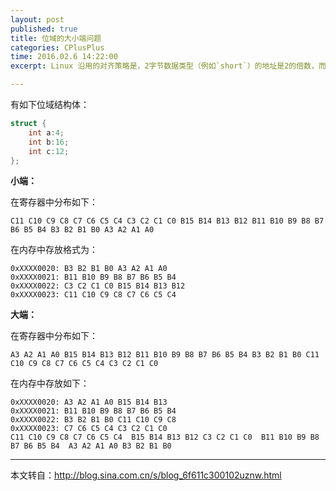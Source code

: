 ```yaml
---
layout: post
published: true
title: 位域的大小端问题
categories: CPlusPlus
time: 2016.02.6 14:22:00
excerpt: Linux 沿用的对齐策略是，2字节数据类型（例如`short`）的地址是2的倍数，而较大的数据类型（例如`int`、`int*`、`float`和`double`）的地址必须是4的倍数。

---
```




有如下位域结构体：

```cpp
struct {
    int a:4;
    int b:16;
    int c:12;
};
```

<!--more-->

**小端：**

在寄存器中分布如下：

```
C11 C10 C9 C8 C7 C6 C5 C4 C3 C2 C1 C0 B15 B14 B13 B12 B11 B10 B9 B8 B7 B6 B5 B4 B3 B2 B1 B0 A3 A2 A1 A0
```

在内存中存放格式为：

```
0xXXXX0020: B3 B2 B1 B0 A3 A2 A1 A0
0xXXXX0021: B11 B10 B9 B8 B7 B6 B5 B4
0xXXXX0022: C3 C2 C1 C0 B15 B14 B13 B12
0xXXXX0023: C11 C10 C9 C8 C7 C6 C5 C4
```

**大端：**

在寄存器中分布如下：

```
A3 A2 A1 A0 B15 B14 B13 B12 B11 B10 B9 B8 B7 B6 B5 B4 B3 B2 B1 B0 C11 C10 C9 C8 C7 C6 C5 C4 C3 C2 C1 C0
```

在内存中存放如下：

```
0xXXXX0020: A3 A2 A1 A0 B15 B14 B13
0xXXXX0021: B11 B10 B9 B8 B7 B6 B5 B4
0xXXXX0022: B3 B2 B1 B0 C11 C10 C9 C8
0xXXXX0023: C7 C6 C5 C4 C3 C2 C1 C0
C11 C10 C9 C8 C7 C6 C5 C4  B15 B14 B13 B12 C3 C2 C1 C0  B11 B10 B9 B8 B7 B6 B5 B4  A3 A2 A1 A0 B3 B2 B1 B0
```

---

本文转自：<http://blog.sina.com.cn/s/blog_6f611c300102uznw.html>
